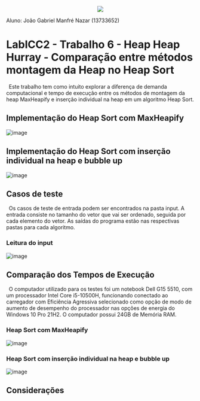 <p align="center">
  <img src="https://user-images.githubusercontent.com/106783009/191138556-b0ec92fb-8eb0-4151-b109-d5ca961b5c3c.png" />
</p>
Aluno: João Gabriel Manfré Nazar (13733652)

# LabICC2 - Trabalho 6 - Heap Heap Hurray - Comparação entre métodos montagem da Heap no Heap Sort
&ensp;Este trabalho tem como intuito explorar a diferença de demanda computacional e tempo de execução entre os métodos de montagem da heap MaxHeapify e inserção individual na heap em um algoritmo Heap Sort.


## Implementação do Heap Sort com MaxHeapify
![image](https://user-images.githubusercontent.com/106783009/204946444-b3fb4029-4cf7-42bc-bf9a-2b284c861d6c.png)


## Implementação do Heap Sort com inserção individual na heap e bubble up
![image](https://user-images.githubusercontent.com/106783009/204948043-368f5883-a453-4eed-94ce-0e49ab260e9f.png)


## Casos de teste
&ensp;Os casos de teste de entrada podem ser encontrados na pasta input. A entrada consiste no tamanho do vetor que vai ser ordenado, seguida por cada elemento do vetor. As saídas do programa estão nas respectivas pastas para cada algoritmo. 

### Leitura do input
![image](https://user-images.githubusercontent.com/106783009/204946017-0a26699d-2d1b-42c0-81ee-d750dec90d0d.png)


## Comparação dos Tempos de Execução
&ensp;O computador utilizado para os testes foi um notebook Dell G15 5510, com um processador Intel Core i5-10500H, funcionando conectado ao carregador com Eficiência Agressiva selecionado como opção de modo de aumento de desempenho do processador nas opções de energia do Windows 10 Pro 21H2. O computador possui 24GB de Memória RAM.

### Heap Sort com MaxHeapify
![image](https://user-images.githubusercontent.com/106783009/204945691-bcf8d88e-6e58-4278-873f-011ca2eadb36.png)

### Heap Sort com inserção individual na heap e bubble up
![image](https://user-images.githubusercontent.com/106783009/204948496-bc6c399f-0182-417c-a7f8-703ee46e9ec2.png)


## Considerações
&ensp; 
